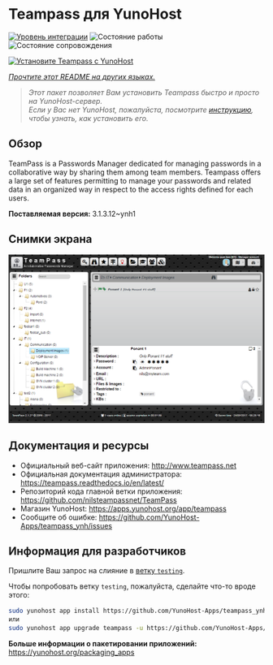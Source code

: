 <!--
Важно: этот README был автоматически сгенерирован <https://github.com/YunoHost/apps/tree/master/tools/readme_generator>
Он НЕ ДОЛЖЕН редактироваться вручную.
-->

# Teampass для YunoHost

[![Уровень интеграции](https://apps.yunohost.org/badge/integration/teampass)](https://ci-apps.yunohost.org/ci/apps/teampass/)
![Состояние работы](https://apps.yunohost.org/badge/state/teampass)
![Состояние сопровождения](https://apps.yunohost.org/badge/maintained/teampass)

[![Установите Teampass с YunoHost](https://install-app.yunohost.org/install-with-yunohost.svg)](https://install-app.yunohost.org/?app=teampass)

*[Прочтите этот README на других языках.](./ALL_README.md)*

> *Этот пакет позволяет Вам установить Teampass быстро и просто на YunoHost-сервер.*  
> *Если у Вас нет YunoHost, пожалуйста, посмотрите [инструкцию](https://yunohost.org/install), чтобы узнать, как установить его.*

## Обзор

TeamPass is a Passwords Manager dedicated for managing passwords in a collaborative way by sharing them among team members.
Teampass offers a large set of features permitting to manage your passwords and related data in an organized way in respect to the access rights defined for each users.


**Поставляемая версия:** 3.1.3.12~ynh1

## Снимки экрана

![Снимок экрана Teampass](./doc/screenshots/screenshot.png)

## Документация и ресурсы

- Официальный веб-сайт приложения: <http://www.teampass.net>
- Официальная документация администратора: <https://teampass.readthedocs.io/en/latest/>
- Репозиторий кода главной ветки приложения: <https://github.com/nilsteampassnet/TeamPass>
- Магазин YunoHost: <https://apps.yunohost.org/app/teampass>
- Сообщите об ошибке: <https://github.com/YunoHost-Apps/teampass_ynh/issues>

## Информация для разработчиков

Пришлите Ваш запрос на слияние в [ветку `testing`](https://github.com/YunoHost-Apps/teampass_ynh/tree/testing).

Чтобы попробовать ветку `testing`, пожалуйста, сделайте что-то вроде этого:

```bash
sudo yunohost app install https://github.com/YunoHost-Apps/teampass_ynh/tree/testing --debug
или
sudo yunohost app upgrade teampass -u https://github.com/YunoHost-Apps/teampass_ynh/tree/testing --debug
```

**Больше информации о пакетировании приложений:** <https://yunohost.org/packaging_apps>
